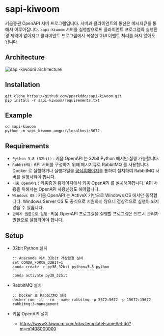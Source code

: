# sapi-kiwoom
키움증권 OpenAPI 서버 프로그램입니다. 서버과 클라이언트의 통신은 메시지큐를 통해서 이루어집니다. `sapi-kiwoom` 서버를 실행함으로써 클라이언트 프로그램의 실행환경 제약이 없어지고 클라이언트 프로그램에서 복잡한 GUI 이벤트 처리를 하지 않아도 됩니다. 

## Architecture
![sapi-kiwoom architecture](https://gist.githubusercontent.com/pparkddo/bf7cdd18b92a64988a71acdaf01ea004/raw/0b0d36195764108d4cd81044b63a5ff9bbd8c024/sapi_kiwoom_concept.svg)

## Installation
```
git clone https://github.com/pparkddo/sapi-kiwoom.git
pip install -r sapi-kiwoom/requirements.txt
```

## Example
```
cd sapi-kiwoom
python -m sapi_kiwoom amqp://localhost:5672
```

## Requirements
- `Python 3.8 (32bit)` : 키움 OpenAPI 는 32bit Python 에서만 실행 가능합니다.
- `RabbitMQ` : API 서버를 구성하기 위해 메시지큐로 RabbitMQ 를 사용합니다. Docker 로 실행하거나 실행파일을 [공식홈페이지](https://www.rabbitmq.com/download.html)를 통하여 설치하여 RabbitMQ 서버를 실행시켜야 합니다.
- `키움 OpenAPI` : 키움증권 홈페이지에서 키움 OpenAPI 를 설치해야합니다. API 사용을 위해서는 OpenAPI 사용신청도 해야합니다.
- `Windows OS` : 키움 OpenAPI 는 ActiveX 기반으로 Windows OS 에서만 동작합니다. Windows Server OS 도 공식으로 지원하지 않으니 정상적으로 실행이 되지않을 수 있습니다.
- `관리자 권한으로 실행` : 키움 OpenAPI 프로그램을 실행할 프로그램은 반드시 관리자 권한으로 실행되어야 합니다.

## Setup
- 32bit Python 설치

  ```
  :: Anaconda 에서 32bit 가상환경 설치
  set CONDA_FORCE_32BIT=1
  conda create -n py38_32bit python=3.8 python

  conda activate py38_32bit
  ```
- RabbitMQ 설치
  ```
  :: Docker 로 RabbitMQ 실행
  docker run -it --rm --name rabbitmq -p 5672:5672 -p 15672:15672 rabbitmq:3-management
  ```
- 키움 OpenAPI 설치
  - https://www3.kiwoom.com/nkw.templateFrameSet.do?m=m1408000000